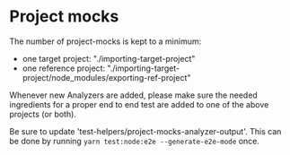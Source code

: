 # Project mocks

The number of project-mocks is kept to a minimum:

- one target project: "./importing-target-project"
- one reference project: "./importing-target-project/node_modules/exporting-ref-project"

Whenever new Analyzers are added, please make sure the needed ingredients for a proper
end to end test are added to one of the above projects (or both).

Be sure to update 'test-helpers/project-mocks-analyzer-output'.
This can be done by running `yarn test:node:e2e --generate-e2e-mode` once.
